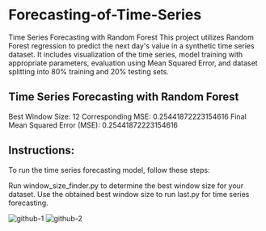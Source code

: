 # Forecasting-of-Time-Series
Time Series Forecasting with Random Forest  This project utilizes Random Forest regression to predict the next day's value in a synthetic time series dataset. It includes visualization of the time series, model training with appropriate parameters, evaluation using Mean Squared Error, and dataset splitting into 80% training and 20% testing sets.


## Time Series Forecasting with Random Forest

Best Window Size: 12
Corresponding MSE: 0.25441872223154616
Final Mean Squared Error (MSE): 0.25441872223154616

## Instructions:
To run the time series forecasting model, follow these steps:

Run window_size_finder.py to determine the best window size for your dataset.
Use the obtained best window size to run last.py for time series forecasting.


![github-1](https://github.com/gakgonullu/Forecasting-of-Time-Series/assets/64708829/9810a6c4-5538-442b-8fd3-9da9905748b8)
![github-2](https://github.com/gakgonullu/Forecasting-of-Time-Series/assets/64708829/a2189b19-0a24-4214-8590-d40ea8b4d4cd)
